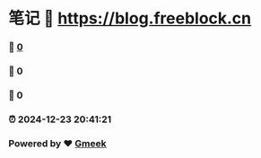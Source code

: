 # 笔记 :link: https://blog.freeblock.cn 
### :page_facing_up: [0](https://blog.freeblock.cn/tag.html) 
### :speech_balloon: 0 
### :hibiscus: 0 
### :alarm_clock: 2024-12-23 20:41:21 
### Powered by :heart: [Gmeek](https://github.com/Meekdai/Gmeek)
